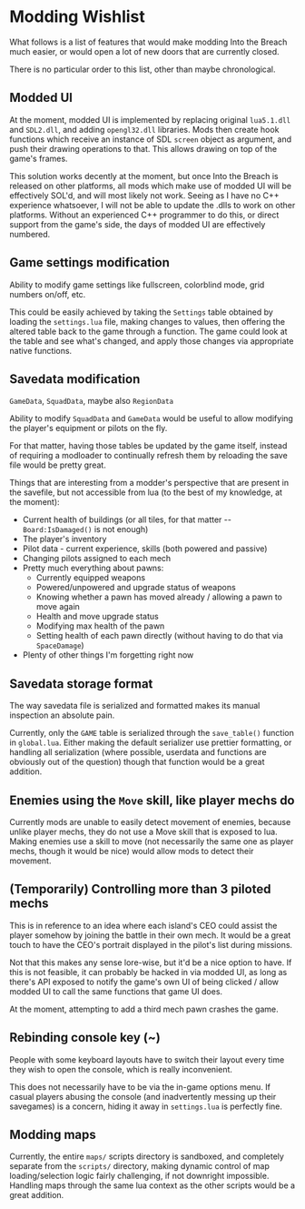 # Modding Wishlist

What follows is a list of features that would make modding Into the Breach much easier, or would open a lot of new doors that are currently closed.

There is no particular order to this list, other than maybe chronological.


## Modded UI

At the moment, modded UI is implemented by replacing original `lua5.1.dll` and `SDL2.dll`, and adding `opengl32.dll` libraries. Mods then create hook functions which receive an instance of SDL `screen` object as argument, and push their drawing operations to that. This allows drawing on top of the game's frames.

This solution works decently at the moment, but once Into the Breach is released on other platforms, all mods which make use of modded UI will be effectively SOL'd, and will most likely not work. Seeing as I have no C++ experience whatsoever, I will not be able to update the .dlls to work on other platforms. Without an experienced C++ programmer to do this, or direct support from the game's side, the days of modded UI are effectively numbered.


## Game settings modification

Ability to modify game settings like fullscreen, colorblind mode, grid numbers on/off, etc.

This could be easily achieved by taking the `Settings` table obtained by loading the `settings.lua` file, making changes to values, then offering the altered table back to the game through a function. The game could look at the table and see what's changed, and apply those changes via appropriate native functions.


## Savedata modification

`GameData`, `SquadData`, maybe also `RegionData`

Ability to modify `SquadData` and `GameData` would be useful to allow modifying the player's equipment or pilots on the fly.

For that matter, having those tables be updated by the game itself, instead of requiring a modloader to continually refresh them by reloading the save file would be pretty great.

Things that are interesting from a modder's perspective that are present in the savefile, but not accessible from lua (to the best of my knowledge, at the moment):

- Current health of buildings (or all tiles, for that matter -- `Board:IsDamaged()` is not enough)
- The player's inventory
- Pilot data - current experience, skills (both powered and passive)
- Changing pilots assigned to each mech
- Pretty much everything about pawns:
	- Currently equipped weapons
	- Powered/unpowered and upgrade status of weapons
	- Knowing whether a pawn has moved already / allowing a pawn to move again
	- Health and move upgrade status
	- Modifying max health of the pawn
	- Setting health of each pawn directly (without having to do that via `SpaceDamage`)
- Plenty of other things I'm forgetting right now


## Savedata storage format

The way savedata file is serialized and formatted makes its manual inspection an absolute pain.

Currently, only the `GAME` table is serialized through the `save_table()` function in `global.lua`. Either making the default serializer use prettier formatting, or handling all serialization (where possible, userdata and functions are obviously out of the question) though that function would be a great addition.


## Enemies using the `Move` skill, like player mechs do

Currently mods are unable to easily detect movement of enemies, because unlike player mechs, they do not use a Move skill that is exposed to lua. Making enemies use a skill to move (not necessarily the same one as player mechs, though it would be nice) would allow mods to detect their movement.


## (Temporarily) Controlling more than 3 piloted mechs

This is in reference to an idea where each island's CEO could assist the player somehow by joining the battle in their own mech. It would be a great touch to have the CEO's portrait displayed in the pilot's list during missions.

Not that this makes any sense lore-wise, but it'd be a nice option to have. If this is not feasible, it can probably be hacked in via modded UI, as long as there's API exposed to notify the game's own UI of being clicked / allow modded UI to call the same functions that game UI does.

At the moment, attempting to add a third mech pawn crashes the game.


## Rebinding console key (~)

People with some keyboard layouts have to switch their layout every time they wish to open the console, which is really inconvenient.

This does not necessarily have to be via the in-game options menu. If casual players abusing the console (and inadvertently messing up their savegames) is a concern, hiding it away in `settings.lua` is perfectly fine.


## Modding maps

Currently, the entire `maps/` scripts directory is sandboxed, and completely separate from the `scripts/` directory, making dynamic control of map loading/selection logic fairly challenging, if not downright impossible. Handling maps through the same lua context as the other scripts would be a great addition.
